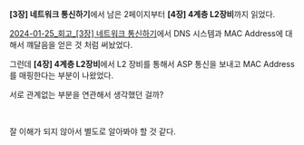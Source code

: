 **[3장] 네트워크 통신하기**에서 남은 2페이지부터 **[4장] 4계층 L2장비**까지 읽었다.

[2024-01-25_회고_[3장] 네트워크 통신하기](./2024-01-25_[3장]%20네트워크%20통신하기.md)에서 DNS 시스템과 MAC Address에 대해서 꺠달음을 얻은 것 처럼 써놨었다.

그런데 **[4장] 4계층 L2장비**에서 L2 장비를 통해서 ASP 통신을 보내고 MAC Address를 매핑한다는 부분이 나왔었다.

서로 관계없는 부분을 연관해서 생각했던 걸까?

<br>

잘 이해가 되지 않아서 별도로 알아봐야 할 것 같다.